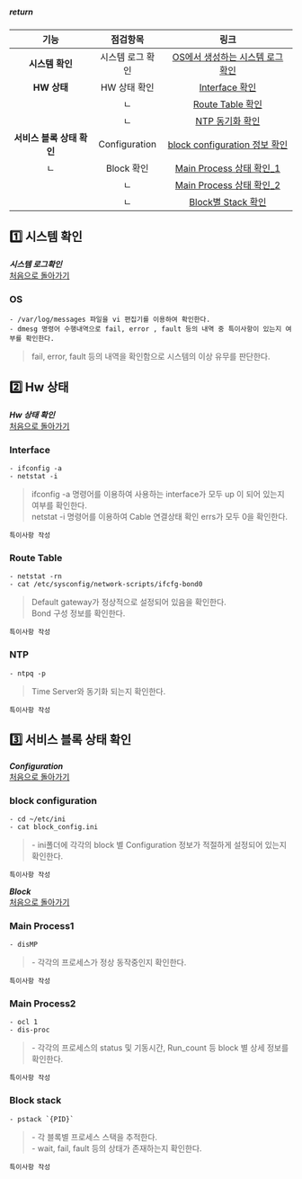 ##### return  
기능 | 점검항목 | 링크 |  
:---: | :---: | :---: | 
| **시스템 확인** | 시스템 로그 확인 | [OS에서 생성하는 시스템 로그 확인](#os) | 
| **HW 상태** | HW 상태 확인 | [Interface 확인](#interface) | 
| | ㄴ | [Route Table 확인](#route-table)    | 		
| | ㄴ | [NTP 동기화 확인](#ntp) | 
| **서비스 블록 상태 확인** | Configuration | [block configuration 정보 확인](#block-configuration) | 
| ㄴ | Block 확인 | [Main Process 상태 확인_1](#main-process1) | 
| | ㄴ | [Main Process 상태 확인_2](#main-process2)  |
| | ㄴ | [Block별 Stack 확인](#block-stack) | 


## :one: 시스템 확인
***시스템 로그확인***  
[처음으로 돌아가기](#return)  
### OS
    - /var/log/messages 파일을 vi 편집기를 이용하여 확인한다.
    - dmesg 명령어 수행내역으로 fail, error , fault 등의 내역 중 특이사항이 있는지 여부를 확인한다.
<blockquote>fail, error, fault 등의 내역을 확인함으로 시스템의 이상 유무를 판단한다.</blockquote>


## 2️⃣ Hw 상태
***Hw 상태 확인***    
[처음으로 돌아가기](#return)  
### Interface  
    - ifconfig -a
    - netstat -i
  <blockquote>ifconfig -a 명령어를 이용하여 사용하는 interface가 모두 up 이 되어 있는지 여부를 확인한다.<br>netstat -i 명령어를 이용하여 Cable 연결상태 확인 errs가 모두 0을 확인한다.</blockquote>  
  
  ```
  특이사항 작성
  ```

  
### Route Table
    - netstat -rn
    - cat /etc/sysconfig/network-scripts/ifcfg-bond0
  <blockquote>Default gateway가 정상적으로 설정되어 있음을 확인한다.<br>Bond 구성 정보를 확인한다.</blockquote>    

  ```
  특이사항 작성
  ```
  
### NTP
    - ntpq -p
  <blockquote>Time Server와 동기화 되는지 확인한다.</blockquote> 
  
  ```
  특이사항 작성
  ```


## 3️⃣ 서비스 블록 상태 확인
***Configuration***   
[처음으로 돌아가기](#return)  
### block configuration
    - cd ~/etc/ini
    - cat block_config.ini
  <blockquote>- ini폴더에 각각의 block 별 Configuration 정보가 적절하게 설정되어 있는지 확인한다.</blockquote>

  ```
  특이사항 작성
  ```


***Block***    
[처음으로 돌아가기](#return)  
### Main Process1
    - disMP
  <blockquote>- 각각의 프로세스가 정상 동작중인지 확인한다.</blockquote>

  ```
  특이사항 작성
  ```


### Main Process2
    - ocl 1
    - dis-proc
  <blockquote>- 각각의 프로세스의 status 및 기동시간, Run_count 등 block 별 상세 정보를 확인한다.</blockquote>

  ```
  특이사항 작성
  ```

  
### Block stack  
    - pstack `{PID}`
  <blockquote>- 각 블록별 프로세스 스택을 추적한다.<br>- wait, fail, fault 등의 상태가 존재하는지 확인한다.</blockquote>

  ```
  특이사항 작성
  ```


  
